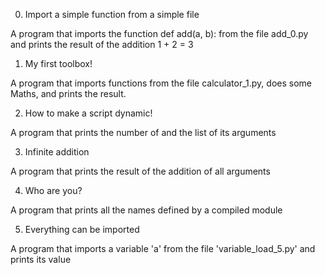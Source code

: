 0. Import a simple function from a simple file

A program that imports the function def add(a, b): from the file add_0.py and prints the result of the addition 1 + 2 = 3

1. My first toolbox!

A program that imports functions from the file calculator_1.py, does some Maths, and prints the result.

2. How to make a script dynamic!

A program that prints the number of and the list of its arguments

3. Infinite addition

A program that prints the result of the addition of all arguments

4. Who are you?

A program that prints all the names defined by a compiled module

5. Everything can be imported

A program that imports a variable 'a' from the file 'variable_load_5.py' and prints its value
